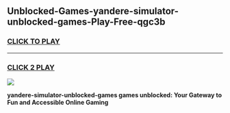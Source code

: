 
## Unblocked-Games-yandere-simulator-unblocked-games-Play-Free-qgc3b
<h3>
<a href="https://premium76.site?title=yandere-simulator-unblocked-games&ref=17A">CLICK TO PLAY</a></h3>
<hr>

<h3>
<a href="https://premium76.site?title=yandere-simulator-unblocked-games&ref=17A">CLICK 2 PLAY</a>
  
</h3>

<a href="https://premium76.site?title=yandere-simulator-unblocked-games&ref=17A"><img src="https://clearcache.store/games.png"></a>


**yandere-simulator-unblocked-games games unblocked: Your Gateway to Fun and Accessible Online Gaming**
